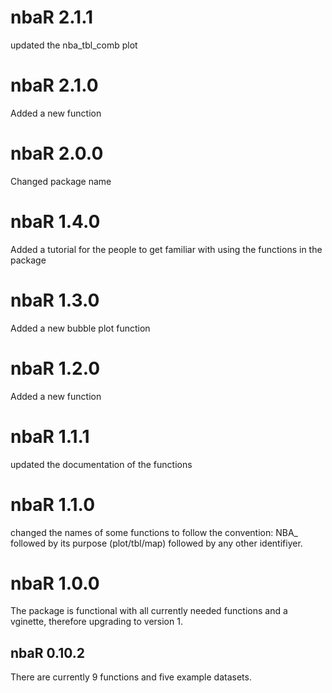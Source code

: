 # nbaR 2.1.1
updated the nba_tbl_comb plot

# nbaR 2.1.0
Added a new function

# nbaR 2.0.0
Changed package name

# nbaR 1.4.0
Added a tutorial for the people to get familiar with using the functions in the package

# nbaR 1.3.0
Added a new bubble plot function

# nbaR 1.2.0
Added a new function

# nbaR 1.1.1
updated the documentation of the functions

# nbaR 1.1.0
changed the names of some functions to follow the convention: NBA_ followed by its purpose (plot/tbl/map) followed by any other identifiyer.

# nbaR 1.0.0

The package is functional with all currently needed functions and a vginette, therefore upgrading to version 1. 

## nbaR 0.10.2

There are currently 9 functions and five example datasets.
